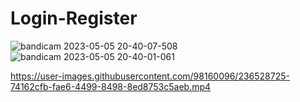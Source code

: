 # Login-Register
![bandicam 2023-05-05 20-40-07-508](https://user-images.githubusercontent.com/98160096/236528681-d37eb769-1fa8-4559-8db9-172b7719cbde.jpg)
![bandicam 2023-05-05 20-40-01-061](https://user-images.githubusercontent.com/98160096/236528685-9dad307b-451a-4d45-a0b0-c908fb7b0268.jpg)


https://user-images.githubusercontent.com/98160096/236528725-74162cfb-fae6-4499-8498-8ed8753c5aeb.mp4

